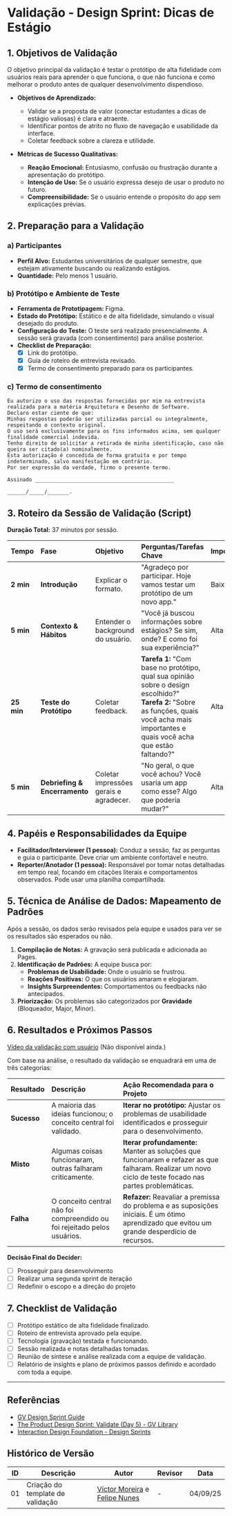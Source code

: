 # Validação - Design Sprint: Dicas de Estágio

## 1. **Objetivos de Validação**

O objetivo principal da validação é testar o protótipo de alta fidelidade com usuários reais para aprender o que funciona, o que não funciona e como melhorar o produto antes de qualquer desenvolvimento dispendioso.

*   **Objetivos de Aprendizado:**
    *   Validar se a proposta de valor (conectar estudantes a dicas de estágio valiosas) é clara e atraente.
    *   Identificar pontos de atrito no fluxo de navegação e usabilidade da interface.
    *   Coletar feedback sobre a clareza e utilidade.

*   **Métricas de Sucesso Qualitativas:**
    *   **Reação Emocional:** Entusiasmo, confusão ou frustração durante a apresentação do protótipo.
    *   **Intenção de Uso:** Se o usuário expressa desejo de usar o produto no futuro.
    *   **Compreensibilidade:** Se o usuário entende o propósito do app sem explicações prévias.

## 2. **Preparação para a Validação**

### a) Participantes
*   **Perfil Alvo:** Estudantes universitários de qualquer semestre, que estejam ativamente buscando ou realizando estágios.
*   **Quantidade:** Pelo menos 1 usuário.

### b) Protótipo e Ambiente de Teste
*   **Ferramenta de Prototipagem:** Figma.
*   **Estado do Protótipo:** Estático e de alta fidelidade, simulando o visual desejado do produto.
*   **Configuração do Teste:** O teste será realizado presencialmente. A sessão será gravada (com consentimento) para análise posterior.
*   **Checklist de Preparação:**
    *   [X] Link do protótipo.
    *   [X] Guia de roteiro de entrevista revisado.
    *   [X] Termo de consentimento preparado para os participantes.

### c) Termo de consentimento
```
Eu autorizo o uso das respostas fornecidas por mim na entrevista realizada para a matéria Arquitetura e Desenho de Software.
Declaro estar ciente de que:
Minhas respostas poderão ser utilizadas parcial ou integralmente, respeitando o contexto original.
O uso será exclusivamente para os fins informados acima, sem qualquer finalidade comercial indevida.
Tenho direito de solicitar a retirada de minha identificação, caso não queira ser citado(a) nominalmente.
Esta autorização é concedida de forma gratuita e por tempo indeterminado, salvo manifestação em contrário.
Por ser expressão da verdade, firmo o presente termo.

Assinado _____________________________________________

______/_____/_______.
```

## 3. **Roteiro da Sessão de Validação (Script)**

**Duração Total:** 37 minutos por sessão.

| Tempo | Fase | Objetivo | Perguntas/Tarefas Chave | Importância |
| :--- | :--- | :--- | :--- | :--- |
| **2 min** | **Introdução** | Explicar o formato. | "Agradeço por participar. Hoje vamos testar um protótipo de um novo app." | Baixa |
| **5 min** | **Contexto & Hábitos** | Entender o background do usuário. | "Você já buscou informações sobre estágios? Se sim, onde? E como foi sua experiência?"  | Alta |
| **25 min** | **Teste do Protótipo** | Coletar feedback. | **Tarefa 1:** "Com base no protótipo, qual sua opinião sobre o design escolhido?" <br> **Tarefa 2:** "Sobre as funções, quais você acha mais importantes e quais você acha que estão faltando?" | Alta |
| **5 min** | **Debriefing & Encerramento** | Coletar impressões gerais e agradecer. | "No geral, o que você achou? Você usaria um app como esse? Algo que poderia mudar?" | Alta |

## 4. **Papéis e Responsabilidades da Equipe**

*   **Facilitador/Interviewer (1 pessoa):** Conduz a sessão, faz as perguntas e guia o participante. Deve criar um ambiente confortável e neutro.
*   **Reporter/Anotador (1 pessoa):** Responsável por tomar notas detalhadas em tempo real, focando em citações literais e comportamentos observados. Pode usar uma planilha compartilhada.

## 5. **Técnica de Análise de Dados: Mapeamento de Padrões**

Após a sessão, os dados serão revisados pela equipe e usados para ver se os resultados são esperados ou não.

1.  **Compilação de Notas:** A gravação será publicada e adicionada ao Pages.
2.  **Identificação de Padrões:** A equipe busca por:
    *   **Problemas de Usabilidade:** Onde o usuário se frustrou.
    *   **Reações Positivas:** O que os usuários amaram e elogiaram.
    *   **Insights Surpreendentes:** Comportamentos ou feedbacks não antecipados.
3.  **Priorização:** Os problemas são categorizados por **Gravidade** (Bloqueador, Major, Minor).

## 6. **Resultados e Próximos Passos**

[Vídeo da validação com usuário]() (Não disponível ainda.)

Com base na análise, o resultado da validação se enquadrará em uma de três categorias:

| Resultado | Descrição | Ação Recomendada para o Projeto |
| :--- | :--- | :--- |
| **Sucesso** | A maioria das ideias funcionou; o conceito central foi validado. | **Iterar no protótipo:** Ajustar os problemas de usabilidade identificados e prosseguir para o desenvolvimento. |
| **Misto** | Algumas coisas funcionaram, outras falharam criticamente. | **Iterar profundamente:** Manter as soluções que funcionaram e refazer as que falharam. Realizar um novo ciclo de teste focado nas partes problemáticas. |
| **Falha** | O conceito central não foi compreendido ou foi rejeitado pelos usuários. | **Refazer:** Reavaliar a premissa do problema e as suposições iniciais. É um ótimo aprendizado que evitou um grande desperdício de recursos. |

**Decisão Final do Decider:**
*   [ ] Prosseguir para desenvolvimento
*   [ ] Realizar uma segunda sprint de iteração
*   [ ] Redefinir o escopo e a direção do projeto

## 7. **Checklist de Validação**

*   [ ] Protótipo estático de alta fidelidade finalizado.
*   [ ] Roteiro de entrevista aprovado pela equipe.
*   [ ] Tecnologia (gravação) testada e funcionando.
*   [ ] Sessão realizada e notas detalhadas tomadas.
*   [ ] Reunião de síntese e análise realizada com a equipe de validação.
*   [ ] Relatório de insights e plano de próximos passos definido e acordado com toda a equipe.

---

## **Referências**

*   [GV Design Sprint Guide](https://www.gv.com/sprint/) 
*   [The Product Design Sprint: Validate (Day 5) - GV Library](https://library.gv.com/the-product-design-sprint-validate-day-5-761292b20d05) 
*   [Interaction Design Foundation - Design Sprints](https://www.interaction-design.org/literature/topics/design-sprints) 

## Histórico de Versão
| ID | Descrição | Autor | Revisor | Data |
| -- | -- | -- | -- | -- |
| 01  | Criação do template de validação | [Víctor Moreira](https://github.com/aqela-batata-alt) e [Felipe Nunes](https://github.com/FelipeNunesdM) | - | 04/09/25 |
